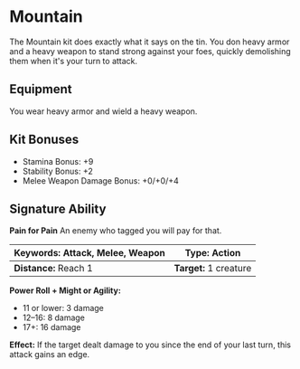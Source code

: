 # Mountain

The Mountain kit does exactly what it says on the tin. You don heavy armor and a heavy weapon to stand strong against your foes, quickly demolishing them when it's your turn to attack.

## Equipment

You wear heavy armor and wield a heavy weapon.

## Kit Bonuses

-   Stamina Bonus: +9
-   Stability Bonus: +2
-   Melee Weapon Damage Bonus: +0/+0/+4

## Signature Ability

**Pain for Pain** An enemy who tagged you will pay for that.

| **Keywords:** Attack, Melee, Weapon | **Type:** Action |
| --------------------------------------- | -------------------------------- |
| **Distance:** Reach 1 | **Target:** 1 creature |








**Power Roll + Might or Agility:**

-   11 or lower: 3 damage
-   12–16: 8 damage
-   17+: 16 damage

**Effect:** If the target dealt damage to you since the end of your last turn, this attack gains an edge.
